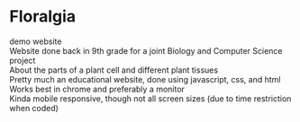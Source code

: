 # Floralgia
demo website  
Website done back in 9th grade for a joint Biology and Computer Science project   
About the parts of a plant cell and different plant tissues  
Pretty much an educational website, done using javascript, css, and html  
Works best in chrome and preferably a monitor  
Kinda mobile responsive, though not all screen sizes (due to time restriction when coded)  
